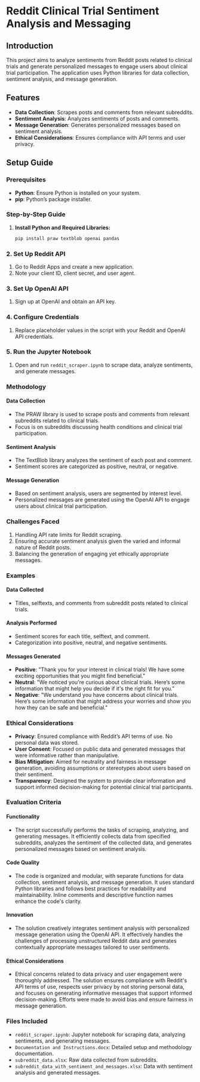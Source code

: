 # Reddit Clinical Trial Sentiment Analysis and Messaging

## Introduction

This project aims to analyze sentiments from Reddit posts related to clinical trials and generate personalized messages to engage users about clinical trial participation. The application uses Python libraries for data collection, sentiment analysis, and message generation.

## Features

- **Data Collection**: Scrapes posts and comments from relevant subreddits.
- **Sentiment Analysis**: Analyzes sentiments of posts and comments.
- **Message Generation**: Generates personalized messages based on sentiment analysis.
- **Ethical Considerations**: Ensures compliance with API terms and user privacy.

## Setup Guide

### Prerequisites
- **Python**: Ensure Python is installed on your system.
- **pip**: Python’s package installer.

### Step-by-Step Guide

1. **Install Python and Required Libraries:**
   ```bash
   pip install praw textblob openai pandas

### 2. **Set Up Reddit API**

1. Go to Reddit Apps and create a new application.
2. Note your client ID, client secret, and user agent.

### 3. **Set Up OpenAI API**

1. Sign up at OpenAI and obtain an API key.

### 4. **Configure Credentials**

1. Replace placeholder values in the script with your Reddit and OpenAI API credentials.

### 5. **Run the Jupyter Notebook**

1. Open and run `reddit_scraper.ipynb` to scrape data, analyze sentiments, and generate messages.

### Methodology

#### Data Collection

- The PRAW library is used to scrape posts and comments from relevant subreddits related to clinical trials.
- Focus is on subreddits discussing health conditions and clinical trial participation.

#### Sentiment Analysis

- The TextBlob library analyzes the sentiment of each post and comment.
- Sentiment scores are categorized as positive, neutral, or negative.

#### Message Generation

- Based on sentiment analysis, users are segmented by interest level.
- Personalized messages are generated using the OpenAI API to engage users about clinical trial participation.

### Challenges Faced

1. Handling API rate limits for Reddit scraping.
2. Ensuring accurate sentiment analysis given the varied and informal nature of Reddit posts.
3. Balancing the generation of engaging yet ethically appropriate messages.

### Examples

#### Data Collected

- Titles, selftexts, and comments from subreddit posts related to clinical trials.

#### Analysis Performed

- Sentiment scores for each title, selftext, and comment.
- Categorization into positive, neutral, and negative sentiments.

#### Messages Generated

- **Positive**: "Thank you for your interest in clinical trials! We have some exciting opportunities that you might find beneficial."
- **Neutral**: "We noticed you're curious about clinical trials. Here’s some information that might help you decide if it's the right fit for you."
- **Negative**: "We understand you have concerns about clinical trials. Here’s some information that might address your worries and show you how they can be safe and beneficial."

### Ethical Considerations

- **Privacy**: Ensured compliance with Reddit’s API terms of use. No personal data was stored.
- **User Consent**: Focused on public data and generated messages that were informative rather than manipulative.
- **Bias Mitigation**: Aimed for neutrality and fairness in message generation, avoiding assumptions or stereotypes about users based on their sentiment.
- **Transparency**: Designed the system to provide clear information and support informed decision-making for potential clinical trial participants.

### Evaluation Criteria

#### Functionality

- The script successfully performs the tasks of scraping, analyzing, and generating messages. It efficiently collects data from specified subreddits, analyzes the sentiment of the collected data, and generates personalized messages based on sentiment analysis.

#### Code Quality

- The code is organized and modular, with separate functions for data collection, sentiment analysis, and message generation. It uses standard Python libraries and follows best practices for readability and maintainability. Inline comments and descriptive function names enhance the code's clarity.

#### Innovation

- The solution creatively integrates sentiment analysis with personalized message generation using the OpenAI API. It effectively handles the challenges of processing unstructured Reddit data and generates contextually appropriate messages tailored to user sentiments.

#### Ethical Considerations

- Ethical concerns related to data privacy and user engagement were thoroughly addressed. The solution ensures compliance with Reddit's API terms of use, respects user privacy by not storing personal data, and focuses on generating informative messages that support informed decision-making. Efforts were made to avoid bias and ensure fairness in message generation.

### Files Included

- `reddit_scraper.ipynb`: Jupyter notebook for scraping data, analyzing sentiments, and generating messages.
- `Documentation and Instructions.docx`: Detailed setup and methodology documentation.
- `subreddit_data.xlsx`: Raw data collected from subreddits.
- `subreddit_data_with_sentiment_and_messages.xlsx`: Data with sentiment analysis and generated messages.
